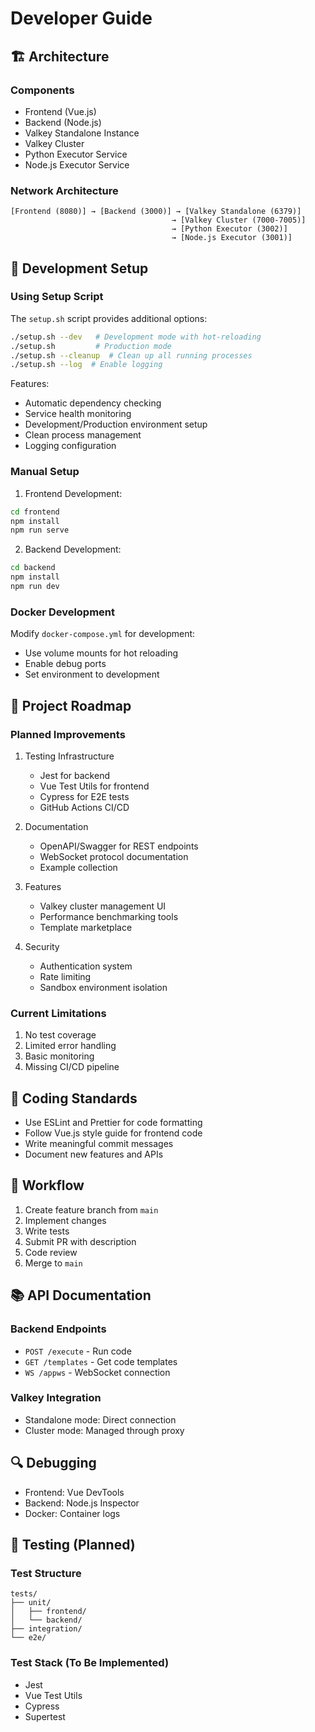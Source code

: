 # Developer Guide

## 🏗️ Architecture

### Components
- Frontend (Vue.js)
- Backend (Node.js)
- Valkey Standalone Instance
- Valkey Cluster
- Python Executor Service
- Node.js Executor Service

### Network Architecture
```
[Frontend (8080)] → [Backend (3000)] → [Valkey Standalone (6379)]
                                    → [Valkey Cluster (7000-7005)]
                                    → [Python Executor (3002)]
                                    → [Node.js Executor (3001)]
```

## 🔧 Development Setup

### Using Setup Script

The `setup.sh` script provides additional options:
```bash
./setup.sh --dev   # Development mode with hot-reloading
./setup.sh         # Production mode
./setup.sh --cleanup  # Clean up all running processes
./setup.sh --log  # Enable logging
```

Features:
- Automatic dependency checking
- Service health monitoring
- Development/Production environment setup
- Clean process management
- Logging configuration

### Manual Setup

1. Frontend Development:
```bash
cd frontend
npm install
npm run serve
```

2. Backend Development:
```bash
cd backend
npm install
npm run dev
```

### Docker Development

Modify `docker-compose.yml` for development:
- Use volume mounts for hot reloading
- Enable debug ports
- Set environment to development

## 🎯 Project Roadmap

### Planned Improvements
1. Testing Infrastructure
   - Jest for backend
   - Vue Test Utils for frontend
   - Cypress for E2E tests
   - GitHub Actions CI/CD

2. Documentation
   - OpenAPI/Swagger for REST endpoints
   - WebSocket protocol documentation
   - Example collection

3. Features
   - Valkey cluster management UI
   - Performance benchmarking tools
   - Template marketplace

4. Security
   - Authentication system
   - Rate limiting
   - Sandbox environment isolation

### Current Limitations
1. No test coverage
2. Limited error handling
3. Basic monitoring
4. Missing CI/CD pipeline

## 📝 Coding Standards

- Use ESLint and Prettier for code formatting
- Follow Vue.js style guide for frontend code
- Write meaningful commit messages
- Document new features and APIs

## 🔄 Workflow

1. Create feature branch from `main`
2. Implement changes
3. Write tests
4. Submit PR with description
5. Code review
6. Merge to `main`

## 📚 API Documentation

### Backend Endpoints
- `POST /execute` - Run code
- `GET /templates` - Get code templates
- `WS /appws` - WebSocket connection

### Valkey Integration
- Standalone mode: Direct connection
- Cluster mode: Managed through proxy

## 🔍 Debugging

- Frontend: Vue DevTools
- Backend: Node.js Inspector
- Docker: Container logs

## 🧪 Testing (Planned)

### Test Structure
```
tests/
├── unit/
│   ├── frontend/
│   └── backend/
├── integration/
└── e2e/
```

### Test Stack (To Be Implemented)
- Jest
- Vue Test Utils
- Cypress
- Supertest
